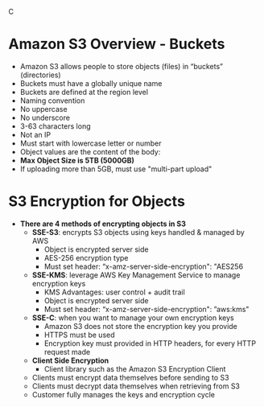 C
# Amazon S3 Overview - Buckets  
- Amazon S3 allows people to store objects (files) in “buckets” (directories)  
- Buckets must have a globally unique name  
- Buckets are defined at the region level  
- Naming convention  
- No uppercase  
- No underscore  
- 3-63 characters long  
- Not an IP  
- Must start with lowercase letter or number
- Object values are the content of the body:  
- **Max Object Size is 5TB (5000GB)**  
- If uploading more than 5GB, must use "multi-part upload"


# S3 Encryption for Objects  
- **There are 4 methods of encrypting objects in S3**  
	- **SSE-S3**: encrypts S3 objects using keys handled & managed by AWS  
		- Object is encrypted server side  
		- AES-256 encryption type  
		- Must set header: “x-amz-server-side-encryption": "AES256
	- **SSE-KMS**: leverage AWS Key Management Service to manage encryption keys  
		- KMS Advantages: user control + audit trail  
		- Object is encrypted server side  
		-  Must set header: “x-amz-server-side-encryption": ”aws:kms"
	- **SSE-C**: when you want to manage your own encryption keys
		- Amazon S3 does not store the encryption key you provide  
		- HTTPS must be used  
		- Encryption key must provided in HTTP headers, for every HTTP request made  
	- **Client Side Encryption**
		- Client library such as the Amazon S3 Encryption Client  
	- Clients must encrypt data themselves before sending to S3  
	- Clients must decrypt data themselves when retrieving from S3  
	- Customer fully manages the keys and encryption cycle